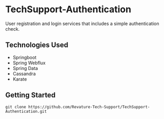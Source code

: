 # TechSupport-Authentication
User registration and login services that includes a simple authentication check.

## Technologies Used
- Springboot
- Spring Webflux
- Spring Data
- Cassandra
- Karate

## Getting Started
```git clone https://github.com/Revature-Tech-Support/TechSupport-Authentication.git```

